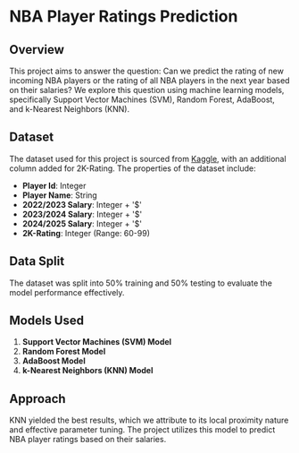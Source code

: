 # NBA Player Ratings Prediction

## Overview

This project aims to answer the question: Can we predict the rating of new incoming NBA players or the rating of all NBA players in the next year based on their salaries? We explore this question using machine learning models, specifically Support Vector Machines (SVM), Random Forest, AdaBoost, and k-Nearest Neighbors (KNN).

## Dataset

The dataset used for this project is sourced from [Kaggle](https://www.kaggle.com/datasets/omarsobhy14/nba-players-salaries?resource=download), with an additional column added for 2K-Rating. The properties of the dataset include:

- **Player Id**: Integer
- **Player Name**: String
- **2022/2023 Salary**: Integer + '$'
- **2023/2024 Salary**: Integer + '$'
- **2024/2025 Salary**: Integer + '$'
- **2K-Rating**: Integer (Range: 60-99)

## Data Split

The dataset was split into 50% training and 50% testing to evaluate the model performance effectively.

## Models Used

1. **Support Vector Machines (SVM) Model**
2. **Random Forest Model**
3. **AdaBoost Model**
4. **k-Nearest Neighbors (KNN) Model**

## Approach

KNN yielded the best results, which we attribute to its local proximity nature and effective parameter tuning. The project utilizes this model to predict NBA player ratings based on their salaries.
